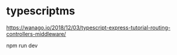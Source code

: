 # typescriptms

https://wanago.io/2018/12/03/typescript-express-tutorial-routing-controllers-middleware/



npm run dev
